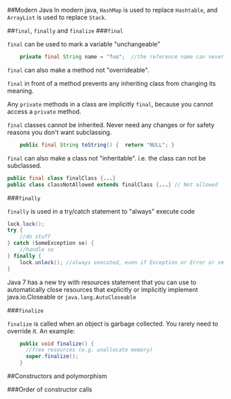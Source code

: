 ##Modern Java
In modern java, `HashMap` is used to replace `Hashtable`, and `ArrayList` is used to replace `Stack`.

##`final`, `finally` and `finalize`
###`final`

`final` can be used to mark a variable "unchangeable"

```java
    private final String name = "foo";  //the reference name can never change
```

`final` can also make a method not "overrideable".

`final` in front of a method prevents any inheriting class from changing its meaning.

Any `private` methods in a class are implicitly `final`, because you cannot access a `private` method.

`final` classes cannot be inherited. Never need any changes or for safety reasons you don't want subclassing.


```java
    public final String toString() {  return "NULL"; }
```

`final` can also make a class not "inheritable". i.e. the class can not be subclassed.

```java
public final class finalClass {...}
public class classNotAllowed extends finalClass {...} // Not allowed
```

###`finally`

`finally` is used in a try/catch statement to "always" execute code


```java
lock.lock();
try {
    //do stuff
} catch (SomeException se) {
    //handle se
} finally {
    lock.unlock(); //always executed, even if Exception or Error or se
}
```

Java 7 has a new try with resources statement that you can use to automatically close resources that explicitly or implicitly implement java.io.Closeable or `java.lang.AutoCloseable`

###`finalize`

`finalize` is called when an object is garbage collected. You rarely need to override it. An example:

```java
    public void finalize() {
      //free resources (e.g. unallocate memory)
      super.finalize();
    }
```

##Constructors and polymorphism

###Order of constructor calls

    
